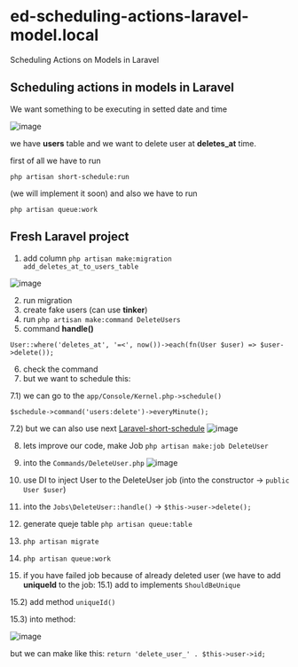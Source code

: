 # ed-scheduling-actions-laravel-model.local
Scheduling Actions on Models in Laravel

## Scheduling actions in models in Laravel

We want something to be executing in setted date and time

![image](https://user-images.githubusercontent.com/63291871/224537973-075c8a4b-80ca-46fa-908a-f73e660cb3c0.png)

we have **users** table and we want to delete user at **deletes_at** time.

first of all we have to run

```php artisan short-schedule:run```

(we will implement it soon) and also we have to run

```php artisan queue:work```


## Fresh Laravel project

1) add column
```php artisan make:migration add_deletes_at_to_users_table```

![image](https://user-images.githubusercontent.com/63291871/224538124-7555a51a-32cf-4256-bfce-39dc0d56c599.png)

2) run migration
3) create fake users (can use **tinker**)
4) run ```php artisan make:command DeleteUsers```
5) command **handle()**

```
User::where('deletes_at', '=<', now())->each(fn(User $user) => $user->delete());
```

6) check the command
7) but we want to schedule this: 

7.1) we can go to the ```app/Console/Kernel.php->schedule()```

```
$schedule->command('users:delete')->everyMinute();
```

7.2) but we can also use next [Laravel-short-schedule](https://github.com/spatie/laravel-short-schedule)
![image](https://user-images.githubusercontent.com/63291871/224538460-323e3f8e-e8e7-47d5-a7c2-19929e60ab5d.png)


8) lets improve our code, make Job ```php artisan make:job DeleteUser```
9) into the ```Commands/DeleteUser.php```
![image](https://user-images.githubusercontent.com/63291871/224538601-1409f1ce-748d-4c4c-b008-0e858b9dbbe5.png)

10) use DI to inject User to the DeleteUser job (into the constructor -> ```public User $user```)
11) into the ```Jobs\DeleteUser::handle()``` -> ```$this->user->delete();```
12) generate queje table ```php artisan queue:table```
13) ```php artisan migrate```
14) ```php artisan queue:work```
15) if you have failed job because of already deleted user (we have to add **uniqueId** to the job:
15.1) add to implements ```ShouldBeUnique```

15.2) add method ```uniqueId()```

15.3) into method:

![image](https://user-images.githubusercontent.com/63291871/224539143-52d52fa0-ee16-436a-a9e2-620bedb87492.png)

but we can make like this:
```return 'delete_user_' . $this->user->id;```









